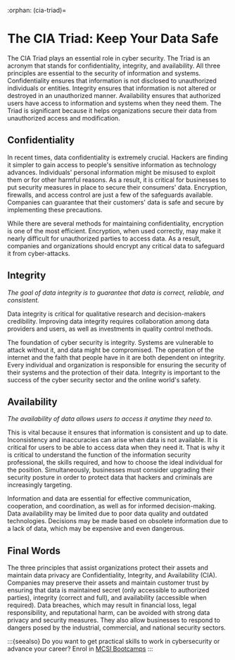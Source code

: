 :orphan:
(cia-triad)=
# The CIA Triad: Keep Your Data Safe

The CIA Triad plays an essential role in cyber security. The Triad is an acronym that stands for confidentiality, integrity, and availability. All three principles are essential to the security of information and systems. Confidentiality ensures that information is not disclosed to unauthorized individuals or entities. Integrity ensures that information is not altered or destroyed in an unauthorized manner. Availability ensures that authorized users have access to information and systems when they need them. The Triad is significant because it helps organizations secure their data from unauthorized access and modification.

## Confidentiality

In recent times, data confidentiality is extremely crucial. Hackers are finding it simpler to gain access to people's sensitive information as technology advances. Individuals' personal information might be misused to exploit them or for other harmful reasons. As a result, it is critical for businesses to put security measures in place to secure their consumers' data. Encryption, firewalls, and access control are just a few of the safeguards available. Companies can guarantee that their customers' data is safe and secure by implementing these precautions.

While there are several methods for maintaining confidentiality, encryption is one of the most efficient. Encryption, when used correctly, may make it nearly difficult for unauthorized parties to access data. As a result, companies and organizations should encrypt any critical data to safeguard it from cyber-attacks.

## Integrity

_The goal of data integrity is to guarantee that data is correct, reliable, and consistent._

Data integrity is critical for qualitative research and decision-makers credibility. Improving data integrity requires collaboration among data providers and users, as well as investments in quality control methods.

The foundation of cyber security is integrity. Systems are vulnerable to attack without it, and data might be compromised. The operation of the internet and the faith that people have in it are both dependent on integrity. Every individual and organization is responsible for ensuring the security of their systems and the protection of their data. Integrity is important to the success of the cyber security sector and the online world's safety.

## Availability

_The availability of data allows users to access it anytime they need to._

This is vital because it ensures that information is consistent and up to date. Inconsistency and inaccuracies can arise when data is not available. It is critical for users to be able to access data when they need it. That is why it is critical to understand the function of the information security professional, the skills required, and how to choose the ideal individual for the position. Simultaneously, businesses must consider upgrading their security posture in order to protect data that hackers and criminals are increasingly targeting.

Information and data are essential for effective communication, cooperation, and coordination, as well as for informed decision-making. Data availability may be limited due to poor data quality and outdated technologies. Decisions may be made based on obsolete information due to a lack of data, which may be expensive and even dangerous.

## Final Words

The three principles that assist organizations protect their assets and maintain data privacy are Confidentiality, Integrity, and Availability (CIA). Companies may preserve their assets and maintain customer trust by ensuring that data is maintained secret (only accessible to authorized parties), integrity (correct and full), and availability (accessible when required). Data breaches, which may result in financial loss, legal responsibility, and reputational harm, can be avoided with strong data privacy and security measures. They also allow businesses to respond to dangers posed by the industrial, commercial, and national security sectors.

:::{seealso}
Do you want to get practical skills to work in cybersecurity or advance your career? Enrol in [MCSI Bootcamps](https://www.mosse-institute.com/bootcamps.html)
:::
